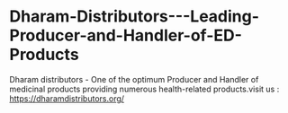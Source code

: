# Dharam-Distributors---Leading-Producer-and-Handler-of-ED-Products
Dharam distributors - One of the optimum Producer and Handler of medicinal products providing numerous health-related products.visit us : https://dharamdistributors.org/
